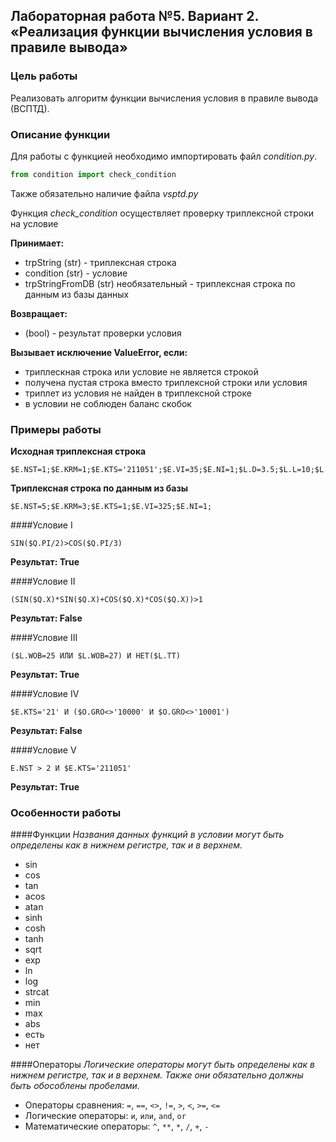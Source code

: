 ## Лабораторная работа №5. Вариант 2. «Реализация функции вычисления условия в правиле вывода»

### Цель работы
Реализовать алгоритм функции вычисления условия в правиле вывода (ВСПТД).

### Описание функции
Для работы с функцией необходимо импортировать файл *condition.py*.

```python
from condition import check_condition
```

Также обязательно наличие файла *vsptd.py*

Функция *check_condition* осуществляет проверку триплексной строки на условие

**Принимает:**
* trpString (str) - триплексная строка
* condition (str) - условие
* trpStringFromDB (str) необязательный - триплексная строка по данным из базы данных

**Возвращает:**
* (bool) - результат проверки условия

**Вызывает исключение ValueError, если:**
* триплескная строка или условие не является строкой
* получена пустая строка вместо триплексной строки или условия
* триплет из условия не найден в триплексной строке
* в условии не соблюден баланс скобок

### Примеры работы
**Исходная триплексная строка**
```
$E.NST=1;$E.KRM=1;$E.KTS='211051';$E.VI=35;$Е.NI=1;$L.D=3.5;$L.L=10;$L.KW=12;$L.WOB=27;$M.PGM=3;$O.GRO='20001';$P.SE='221440';$Q.PI=3.14159;$Q.X=0.973;$Q.Y=0.7854;
```

**Триплексная строка по данным из базы**
```
$E.NST=5;$E.KRM=3;$E.KTS=1;$E.VI=325;$Е.NI=1;
```

####Условие I
```
SIN($Q.PI/2)>COS($Q.PI/3)
```
**Результат: True**

####Условие II
```
(SIN($Q.X)*SIN($Q.X)+COS($Q.X)*COS($Q.X))>1
```
**Результат: False**

####Условие III
```
($L.WOB=25 ИЛИ $L.WOB=27) И НЕТ($L.TT)
```
**Результат: True**

####Условие IV
```
$E.KTS='21' И ($O.GRO<>'10000' И $O.GRO<>'10001')
```
**Результат: False**

####Условие V
```
E.NST > 2 И $E.KTS='211051'
```
**Результат: True**

### Особенности работы
####Функции
*Названия данных функций в условии могут быть определены как в нижнем регистре, так и в верхнем.*
* sin
* cos
* tan
* acos
* atan
* sinh
* cosh
* tanh
* sqrt
* exp
* ln
* log
* strcat
* min
* max
* abs
* есть
* нет

####Операторы
*Логические операторы могут быть определены как в нижнем регистре, так и в верхнем. Также они обязательно должны быть обособлены пробелами.*
* Операторы сравнения: `=`, `==`, `<>`, `!=`, `>`, `<`, `>=`, `<=`
* Логические операторы: `и`, `или`, `and`, `or`
* Математические операторы: `^`, `**`, `*`, `/`, `+`, `-`